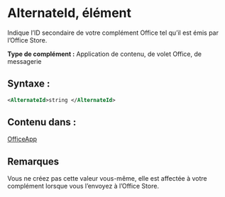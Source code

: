 
# AlternateId, élément
Indique l’ID secondaire de votre complément Office tel qu’il est émis par l’Office Store.

 **Type de complément :** Application de contenu, de volet Office, de messagerie


## Syntaxe :


```XML
<AlternateId>string </AlternateId>
```


## Contenu dans :

[OfficeApp](../../reference/manifest/officeapp.md)


## Remarques

Vous ne créez pas cette valeur vous-même, elle est affectée à votre complément lorsque vous l’envoyez à l’Office Store.

